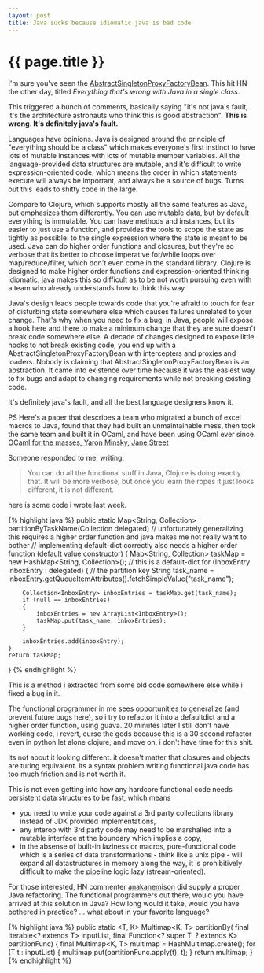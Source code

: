```yaml
---
layout: post
title: Java sucks because idiomatic java is bad code
---
```


# {{ page.title }}


I'm sure you've seen the [AbstractSingletonProxyFactoryBean](http://static.springsource.org/spring/docs/2.5.x/api/org/springframework/aop/framework/AbstractSingletonProxyFactoryBean.html). This hit HN the other day, titled *Everything that's wrong with Java in a single class*.

This triggered a bunch of comments, basically saying "it's not java's fault, it's the architecture astronauts who think this is good abstraction". **This is wrong. It's definitely java's fault.**

Languages have opinions. Java is designed around the principle of "everything should be a class" which makes everyone's first instinct to have lots of mutable instances with lots of mutable member variables. All the language-provided data structures are mutable, and it's difficult to write expression-oriented code, which means the order in which statements execute will always be important, and always be a source of bugs. Turns out this leads to shitty code in the large.

Compare to Clojure, which supports mostly all the same features as Java, but emphasizes them differently. You can use mutable data, but by default everything is immutable. You can have methods and instances, but its easier to just use a function, and provides the tools to scope the state as tightly as possible: to the single expression where the state is meant to be used. Java can do higher order functions and closures, but they're so verbose that its better to choose imperative for/while loops over map/reduce/filter, which don't even come in the standard library. Clojure is designed to make higher order functions and expression-oriented thinking idiomatic, java makes this so difficult as to be not worth pursuing even with a team who already understands how to think this way.

Java's design leads people towards code that you're afraid to touch for fear of disturbing state somewhere else which causes failures unrelated to your change. That's why when you need to fix a bug, in Java, people will expose a hook here and there to make a minimum change that they are sure doesn't break code somewhere else. A decade of changes designed to expose little hooks to not break existing code, you end up with a AbstractSingletonProxyFactoryBean with intercepters and proxies and loaders. Nobody is claiming that AbstractSingletonProxyFactoryBean is an abstraction. It came into existence over time because it was the easiest way to fix bugs and adapt to changing requirements while not breaking existing code.

It's definitely java's fault, and all the best language designers know it.

PS Here's a paper that describes a team who migrated a bunch of excel macros to Java, found that they had built an unmaintainable mess, then took the same team and built it in OCaml, and have been using OCaml ever since. [OCaml for the masses, Yaron Minsky, Jane Street](http://queue.acm.org/detail.cfm?id=2038036)


Someone responded to me, writing:

> You can do all the functional stuff in Java, Clojure is doing exactly that. It will be more verbose, but once you learn the ropes it just looks different, it is not different.

here is some code i wrote last week.

{% highlight java %}
public static Map<String, Collection<InboxEntry>> partitionByTaskName(Collection<InboxEntry> delegated)
    // unfortunately generalizing this requires a higher order function and java makes me not really want to bother
    // implementing default-dict correctly also needs a higher order function (default value constructor)
{
    Map<String, Collection<InboxEntry>> taskMap = new HashMap<String, Collection<InboxEntry>>(); // this is a default-dict
    for (InboxEntry inboxEntry : delegated)
    {
        // the partition key
        String task_name = inboxEntry.getQueueItemAttributes().fetchSimpleValue("task_name");

        Collection<InboxEntry> inboxEntries = taskMap.get(task_name);
        if (null == inboxEntries)
        {
            inboxEntries = new ArrayList<InboxEntry>();
            taskMap.put(task_name, inboxEntries);
        }

        inboxEntries.add(inboxEntry);
    }
    return taskMap;
}
{% endhighlight %}

This is a method i extracted from some old code somewhere else while i fixed a bug in it.

The functional programmer in me sees opportunities to generalize (and prevent future bugs here), so i try to refactor it into a defaultdict and a higher order function, using guava. 20 minutes later I still don't have working code, i revert, curse the gods because this is a 30 second refactor even in python let alone clojure, and move on, i don't have time for this shit.

Its not about it looking different. it doesn't matter that closures and objects are turing equivalent. its a syntax problem.writing functional java code has too much friction and is not worth it.

This is not even getting into how any hardcore functional code needs persistent data structures to be fast, which means
* you need to write your code against a 3rd party collections library instead of JDK provided implementations,
* any interop with 3rd party code may need to be marshalled into a mutable interface at the boundary which implies a copy,
* in the absense of built-in laziness or macros, pure-functional code which is a series of data transformations - think like a unix pipe - will expand all datastructures in memory along the way, it is prohibitively difficult to make the pipeline logic lazy (stream-oriented).


For those interested, HN commenter [anakanemison](http://news.ycombinator.com/user?id=anakanemison) did supply a proper Java refactoring. The functional programmers out there, would you have arrived at this solution in Java? How long would it take, would you have bothered in practice? ... what about in your favorite language?

{% highlight java %}
public static <T, K> Multimap<K, T> partitionBy(
    final Iterable<? extends T> inputList,
    final Function<? super T, ? extends K> partitionFunc)
{
    final Multimap<K, T> multimap = HashMultimap.create();
    for (T t : inputList) {
        multimap.put(partitionFunc.apply(t), t);
    }
    return multimap;
}
{% endhighlight %}
